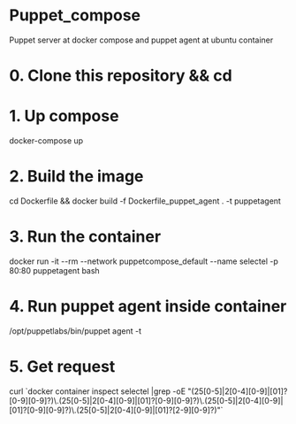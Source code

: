 # Puppet_compose
Puppet server at docker compose and puppet agent at ubuntu container

# 0. Clone this repository && cd 

# 1. Up compose
docker-compose up

# 2. Build the image 
cd Dockerfile && docker build -f Dockerfile_puppet_agent . -t puppetagent

# 3. Run the container
docker run -it --rm --network puppetcompose_default --name selectel -p 80:80 puppetagent bash

# 4. Run puppet agent inside container
/opt/puppetlabs/bin/puppet agent -t

# 5. Get request
curl \`docker container inspect selectel |grep -oE "(25[0-5]|2[0-4][0-9]|[01]?[0-9][0-9]?)\\.(25[0-5]|2[0-4][0-9]|[01]?[0-9][0-9]?)\\.(25[0-5]|2[0-4][0-9]|[01]?[0-9][0-9]?)\\.(25[0-5]|2[0-4][0-9]|[01]?[2-9][0-9]?)"\`

